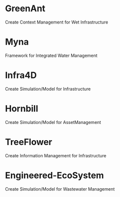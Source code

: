 # GreenAnt
Create Context Management for Wet Infrastructure

# Myna
Framework for Integrated Water Management

# Infra4D
Create Simulation/Model for Infrastructure

# Hornbill
Create Simulation/Model for AssetManagement

# TreeFlower
Create Information Management for Infrastructure

# Engineered-EcoSystem
Create Simulation/Model for Wastewater Management
